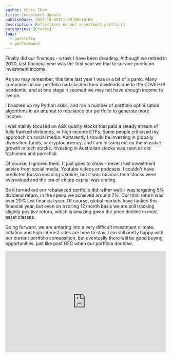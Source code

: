 ```yaml
---
author: Chris Tham
title: Investment Update
publishDate: 2022-10-05T11:00:00+10:00
description: Reflections on our investment portfolio
categories: [Create]
tags:
  - portfolio
  - performance
---
```


Finally did our finances - a task I have been dreading. Although we retired in 2020, last financial year was the first year we had to survive purely on investment income.

As you may remember, this time last year I was in a bit of a panic. Many companies in our portfolio had slashed their dividends due to the COVID-19 pandemic, and at one stage it seemed we may not have enough income to live on.

I brushed up my Python skills, and ran a number of portfolio optimisation algorithms in an attempt to rebalance our portfolio to generate more income.

I was mainly focused on ASX quality stocks that paid a steady stream of fully franked dividends, or high income ETFs. Some people criticised my approach on social media. Apparently I should be investing in globally diversified funds, or cryptocurrency, and I am missing out on the massive growth in tech stocks. Investing in Australian stocks was seen as old fashioned and parochial.

Of course, I ignored them. It just goes to show - never trust investment advice from social media, Youtube videos or podcasts. I couldn't have predicted Russia invading Ukraine, but it was obvious tech stocks were overvalued and the era of cheap capital was ending.

So it turned out our rebalanced portfolio did rather well. I was targeting 5% dividend return, in the spend we achieved around 7%. Our total return was over 20% last financial year. Of course, global markets have tanked this financial year, but even on a rolling 12 month basis we are still tracking slightly positive return, which is amazing given the price decline in most asset classes.

Going forward, we are entering into a very difficult investment climate. Inflation and high interest rates are here to stay. I am still pretty happy with our current portfolio composition, but eventually there will be good buying opportunities, just like post GFC when our portfolio doubled.

<iframe src="https://www.facebook.com/plugins/post.php?href=https%3A%2F%2Fwww.facebook.com%2Fchris1.tham%2Fposts%2Fpfbid02cYzzcTABZNhVp84TqW7PN3TA4oriSoGb4Ec121gEJkST6K74dS3DktGyw4TRPvJDl&show_text=true&width=500" width="500" height="317" style="border:none;overflow:hidden" scrolling="no" frameborder="0" allowfullscreen="true" allow="autoplay; clipboard-write; encrypted-media; picture-in-picture; web-share"></iframe>
